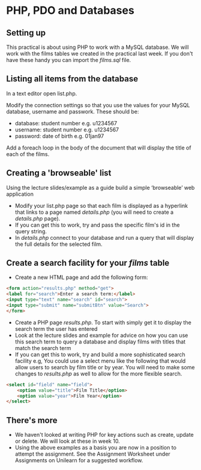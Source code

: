 # PHP, PDO and Databases

## Setting up
This practical is about using PHP to work with a MySQL database. We will work with the films tables we created in the practical last week. If you don't have these handy you can import the *films.sql* file. 

## Listing all items from the database
In a text editor open list.php.

Modify the connection settings so that you use the values for your MySQL database, username and passwork. These should be:
* database: student number e.g. u1234567
* username: student number e.g. u1234567
* password: date of birth e.g. 01jan97

Add a foreach loop in the body of the document that will display the title of each of the films.

## Creating a 'browseable' list
Using the lecture slides/example as a guide build a simple ‘browseable’ web application
  * Modify your list.php page so that each film is displayed as a hyperlink that links to a page named *details.php* (you will need to create a *details.php* page).
  * If you can get this to work, try and pass the specific film's id in the query string.
  * In *details.php* connect to your database and run a query that will display the full details for the selected film. 

## Create a search facility for your *films* table
* Create a new HTML page and add the following form:
```html
<form action="results.php" method="get">
<label for="search">Enter a search term:</label>
<input type="text" name="search" id="search">
<input type="submit" name="submitBtn" value="Search">
</form>
```

* Create a PHP page *results.php*. To start with simply get it to display the search term the user has entered
* Look at the lecture slides and example for advice on how you can use this search term to query a database and display films with titles that match the search term
* If you can get this to work, try and build a more sophisticated search facility e.g, You could use a select menu like the following that would allow users to search by film title or by year. You will need to make some changes to *results.php* as well to allow for the more flexible search.

```html
<select id="field" name="field">
    <option value="title">Film Title</option>
    <option value="year">Film Year</option>
</select>
```

## There's more
* We haven't looked at writing PHP for key actions such as create, update or delete. We will look at these in week 10.
* Using the above examples as a basis you are now in a position to attempt the assignment. See the Assignment Worksheet under Assignments on Unilearn for a suggested workflow.  


